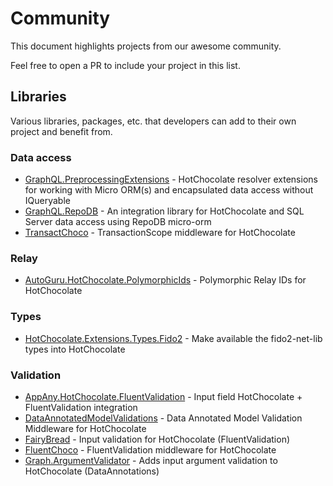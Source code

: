 # Community

This document highlights projects from our awesome community. 

Feel free to open a PR to include your project in this list.

## Libraries

Various libraries, packages, etc. that developers can add to their own project and benefit from.

### Data access

- [GraphQL.PreprocessingExtensions](https://github.com/cajuncoding/GraphQL.RepoDB/tree/main/GraphQL.PreProcessingExtensions) - HotChocolate resolver extensions for working with Micro ORM(s) and encapsulated data access without IQueryable
- [GraphQL.RepoDB](https://github.com/cajuncoding/GraphQL.RepoDB) - An integration library for HotChocolate and SQL Server data access using RepoDB micro-orm
- [TransactChoco](https://github.com/dalrankov/TransactChoco) - TransactionScope middleware for HotChocolate

### Relay

- [AutoGuru.HotChocolate.PolymorphicIds](https://github.com/autoguru-au/hotchocolate-polymorphic-ids) - Polymorphic Relay IDs for HotChocolate

### Types

- [HotChocolate.Extensions.Types.Fido2](https://github.com/tr4cks/hotchocolate-types-fido2) - Make available the fido2-net-lib types into HotChocolate

### Validation

- [AppAny.HotChocolate.FluentValidation](https://github.com/appany/AppAny.HotChocolate.FluentValidation) - Input field HotChocolate + FluentValidation integration
- [DataAnnotatedModelValidations](https://github.com/fiakkasa/DataAnnotatedModelValidations) - Data Annotated Model Validation Middleware for HotChocolate
- [FairyBread](https://github.com/benmccallum/fairybread) - Input validation for HotChocolate (FluentValidation)
- [FluentChoco](https://github.com/dalrankov/FluentChoco) - FluentValidation middleware for HotChocolate
- [Graph.ArgumentValidator](https://github.com/VarunSaiTeja/Graph.ArgumentValidator) - Adds input argument validation to HotChocolate (DataAnnotations)
 
